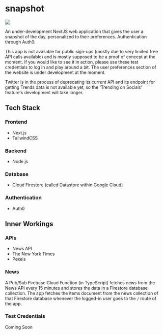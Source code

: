 # snapshot

[<img src="https://firebasestorage.googleapis.com/v0/b/vk-snapshot.appspot.com/o/snapshot-alpha-banner.png?alt=media&token=db6d6c39-56b3-4975-8c9e-e096b819ddcd">](https://snapshot.viditkhandelwal.com)

An under-development NextJS web application that gives the user a snapshot of the day, personalized to their preferences.
Authentication through Auth0.

This app is not available for public sign-ups (mostly due to very limited free API calls available) and is mostly supposed to be a proof of concept at the moment. If you would like to see it in action, please use these test credentials to log in and play around a bit. The user preferences section of the website is under development at the moment. 

Twitter is in the process of deprecating its current API and its endpoint for getting Trends data is not available yet, so the 'Trending on Socials' feature's development will take longer.

## Tech Stack

### Frontend

* Next.js
* TailwindCSS

### Backend

* Node.js

### Database

* Cloud Firestore (called Datastore within Google Cloud)

### Authentication

* Auth0

## Inner Workings

### APIs

* News API
* The New York Times
* Pexels

### News

A Pub/Sub Firebase Cloud Function (in TypeScript) fetches news from the News API every 15 minutes and stores the data in a Firestore database collection. The app fetches the items document from the news collection of that Firestore database whenever the logged-in user goes to the ```/``` route of the app.

### Test Credentials

Coming Soon

